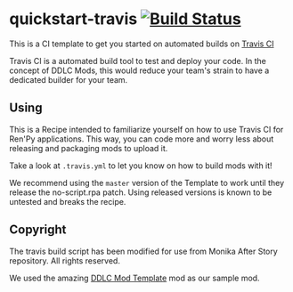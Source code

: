 # quickstart-travis [![Build Status](https://travis-ci.org/Sayo-nika/quickstart-travis.svg?branch=master)](https://travis-ci.org/Sayo-nika/quickstart-travis)

This is a CI template to get you started on automated builds on [Travis CI](https://travis-ci.org)

Travis CI is a automated build tool to test and deploy your code. In the concept of DDLC Mods, this would
reduce your team's strain to have a dedicated builder for your team.

## Using

This is a Recipe intended to familiarize yourself on how to use Travis CI for Ren'Py applications. This way, you can code more
and worry less about releasing and packaging mods to upload it.

Take a look at `.travis.yml` to let you know on how to build mods with it!

We recommend using the `master` version of the Template to work until they release the no-script.rpa patch. Using released versions is known 
to be untested and breaks the recipe.

## Copyright

The travis build script has been modified for use from Monika After Story repository. All rights reserved.

We used the amazing [DDLC Mod Template](https://github.com/Monika-After-Story/DDLCModTemplate) mod as our sample mod. 

